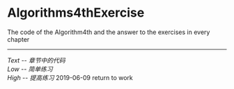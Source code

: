 # Algorithms4thExercise
The code of the Algorithm4th and the answer to the exercises in every chapter
***
*Text -- 章节中的代码*  
*Low -- 简单练习*  
*High -- 提高练习*
2019-06-09  return to work
